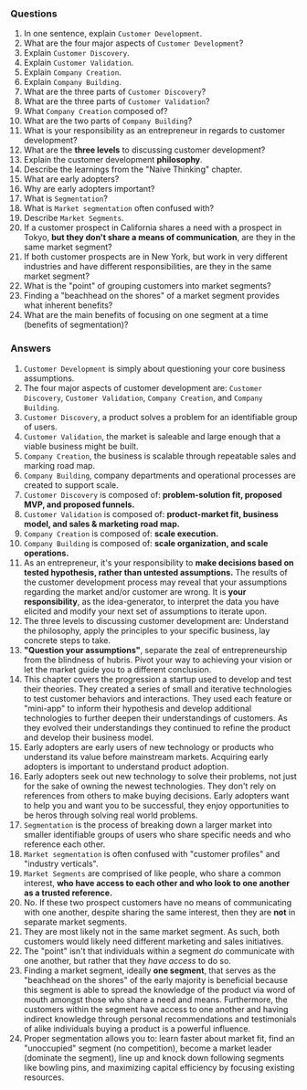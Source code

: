 ### Questions

1. In one sentence, explain `Customer Development`.
1. What are the four major aspects of `Customer Development`?
1. Explain `Customer Discovery`.
1. Explain `Customer Validation`.
1. Explain `Company Creation`.
1. Explain `Company Building`.
1. What are the three parts of `Customer Discovery`?
1. What are the three parts of `Customer Validation`?
1. What `Company Creation` composed of?
1. What are the two parts of `Company Building`?
1. What is your responsibility as an entrepreneur in regards to customer development?
1. What are the **three levels** to discussing customer development?
1. Explain the customer development **philosophy**.
1. Describe the learnings from the "Naive Thinking" chapter.
1. What are early adopters?
1. Why are early adopters important?
1. What is `Segmentation`?
1. What is `Market segmentation` often confused with?
1. Describe `Market Segments`.
1. If a customer prospect in California shares a need with a prospect in Tokyo, **but they don't share a means of communication**, are they in the same market segment?
1. If both customer prospects are in New York, but work in very different industries and have different responsibilities, are they in the same market segment?
1. What is the "point" of grouping customers into market segments?
1. Finding a "beachhead on the shores" of a market segment provides what inherent benefits?
1. What are the main benefits of focusing on one segment at a time (benefits of segmentation)?

### Answers

1. `Customer Development` is simply about questioning your core business assumptions.
1. The four major aspects of customer development are: `Customer Discovery`, `Customer Validation`, `Company Creation`, and `Company Building`.
1. `Customer Discovery`, a product solves a problem for an identifiable group of users.
1. `Customer Validation`, the market is saleable and large enough that a viable business might be built.
1. `Company Creation`, the business is scalable through repeatable sales and marking road map.
1. `Company Building`, company departments and operational processes are created to support scale.
1. `Customer Discovery` is composed of: **problem-solution fit, proposed MVP, and proposed funnels.**
1. `Customer Validation` is composed of: **product-market fit, business model, and sales & marketing road map.**
1. `Company Creation` is composed of: **scale execution.**
1. `Company Building` is composed of: **scale organization, and scale operations.**
1. As an entrepreneur, it's your responsibility to **make decisions based on tested hypothesis, rather than untested assumptions.** The results of the customer development process may reveal that your assumptions regarding the market and/or customer are wrong. It is **your responsibility**, as the idea-generator, to interpret the data you have elicited and modify your next set of assumptions to iterate upon.
1. The three levels to discussing customer development are: Understand the philosophy, apply the principles to your specific business, lay concrete steps to take.
1. **"Question your assumptions"**, separate the zeal of entrepreneurship from the blindness of hubris. Pivot your way to achieving your vision or let the market guide you to a different conclusion.
1. This chapter covers the progression a startup used to develop and test their theories. They created a series of small and iterative technologies to test customer behaviors and interactions. They used each feature or "mini-app" to inform their hypothesis and develop additional technologies to further deepen their understandings of customers. As they evolved their understandings they continued to refine the product and develop their business model.
1. Early adopters are early users of new technology or products who understand its value before mainstream markets. Acquiring early adopters is important to understand product adoption.
1. Early adopters seek out new technology to solve their problems, not just for the sake of owning the newest technologies. They don't rely on references from others to make buying decisions. Early adopters want to help you and want you to be successful, they enjoy opportunities to be heros through solving real world problems.
1. `Segmentation` is the process of breaking down a larger market into smaller identifiable groups of users who share specific needs and who reference each other.
1. `Market segmentation` is often confused with "customer profiles" and "industry verticals".
1. `Market Segments` are comprised of like people, who share a common interest, **who have access to each other and who look to one another as a trusted reference.**
1. No. If these two prospect customers have no means of communicating with one another, despite sharing the same interest, then they are **not** in separate market segments.
1. They are most likely not in the same market segment. As such, both customers would likely need different marketing and sales initiatives.
1. The "point" isn't that individuals within a segment _do_ communicate with one another, but rather that they _have access_ to do so.
1. Finding a market segment, ideally **one segment**, that serves as the "beachhead on the shores" of the early majority is beneficial because this segment is able to spread the knowledge of the product via word of mouth amongst those who share a need and means. Furthermore, the customers within the segment have access to one another and having indirect knowledge through personal recommendations and testimonials of alike individuals buying a product is a powerful influence.
1. Proper segmentation allows you to: learn faster about market fit, find an "unoccupied" segment (no competition), become a market leader (dominate the segment), line up and knock down following segments like bowling pins, and maximizing capital efficiency by focusing existing resources.
